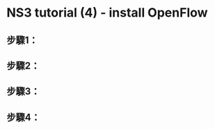 NS3 tutorial (4) - install OpenFlow 
=========================

步驟1：
---------------



步驟2：
---------------



步驟3：
---------------



步驟4：
---------------
